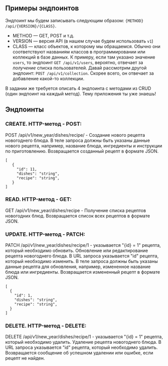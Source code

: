 ## Примеры эндпоинтов

Эндпоинт мы будем записывать следующим образом: `{METHOD} /api/{VERSION}/{CLASS}`. 

- METHOD — GET, POST и т.д.
- VERSION — версия API (в нашем случае будем использовать `v1`)
- CLASS — класс объектов, к которому мы обращаемся. Обычно они соответствуют названиям классов в программировании или коллекций в базе данных. К примеру, если там указано значение `users`, то эндпоинт `GET /api/v1/users`, вероятно, отвечает за _получение_ списка пользователей. Давай рассмотрим другой эндпоинт: `POST /api/v1/collection`. Скорее всего, он отвечает за добавление какой-то коллекции. 

В задании же требуется описать 4 эндпоинта с методами из CRUD (один эндпоинт на каждый метод). Тему приложения ты уже знаешь!

## Эндпоинты

### CREATE. HTTP-метод - POST:
POST /api/v1/new_year/dishes/recipe/ - Создание нового рецепта новогоднего блюда. В теле запроса должны быть указаны данные нового рецепта, например, название блюда, ингредиенты и инструкции по приготовлению. Возвращается созданный рецепт в формате JSON.
```
[  
   {  
     "id": 11,  
     "dishes": "string",
     "recipe": "string",  
   }  
]
```

### READ. HTTP-метод - GET:
GET /api/v1/new_year/dishes/recipe - Получение списка рецептов новогодних блюд. Возвращается список всех рецептов в формате JSON.

### UPDATE. HTTP-метод - PATCH:
PATCH /api/v1/new_year/dishes/recipe/1 - указывается "{id} = 1" рецепта, который необходимо обновить. Обновление или редактирование рецепта новогоднего блюда. В URL запроса указывается "id" рецепта, который необходимо изменить. В теле запроса должны быть указаны данные рецепта для обновления, например, измененное название блюда или ингредиенты. Возвращается измененный рецепт в формате JSON.
```
[  
  {  
    "id": 1,  
    "dishes": "string",
    "recipe": "string",  
  }  
]
```

### DELETE. HTTP-метод - DELETE:
DELETE /api/v1/new_year/dishes/recipe/1 - указывается "{id} = 1" рецепта, который необходимо удалить. Удаление рецепта новогоднего блюда. В URL запроса указывается "id" рецепта, который необходимо удалить. Возвращается сообщение об успешном удалении или ошибке, если рецепт не найден.



